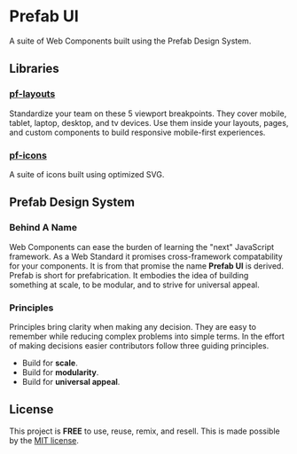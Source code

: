 # Prefab UI

A suite of Web Components built using the Prefab Design System.

## Libraries

### [pf-layouts](/packages/pf-layouts/README.md)

Standardize your team on these 5 viewport breakpoints. They cover mobile, tablet, laptop, desktop, and tv devices. Use them inside your layouts, pages, and custom components to build responsive mobile-first experiences.

### [pf-icons](/packages/pf-icons/README.md)

A suite of icons built using optimized SVG.

## Prefab Design System

### Behind A Name

Web Components can ease the burden of learning the "next" JavaScript framework. As a Web Standard it promises cross-framework compatability for your components. It is from that promise the name **Prefab UI** is derived. Prefab is short for prefabrication. It embodies the idea of building something at scale, to be modular, and to strive for universal appeal.

### Principles

Principles bring clarity when making any decision. They are easy to remember while reducing complex problems into simple terms. In the effort of making decisions easier contributors follow three guiding principles.

- Build for **scale**.
- Build for **modularity**.
- Build for **universal appeal**.

## License

This project is __FREE__ to use, reuse, remix, and resell. This is made possible by the [MIT license](/LICENSE).
